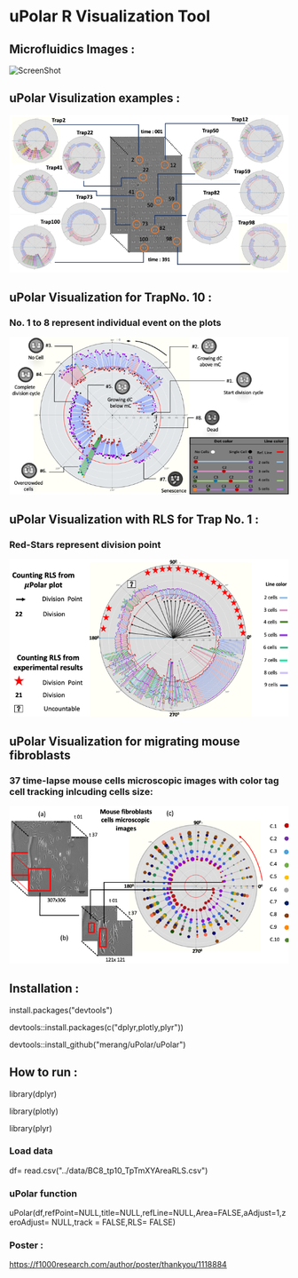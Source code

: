 # uPolar R Visualization Tool 



## Microfluidics Images :  
 
![ScreenShot](https://github.com/merang/uPolar/blob/master/microfluidic.png)


##  uPolar Visulization examples  :  

![ScreenShot](https://github.com/merang/uPolar/blob/master/compare.png)



##  uPolar Visualization for TrapNo.  10   : 

### No. 1 to 8 represent individual event on the plots 

![ScreenShot](https://github.com/merang/uPolar/blob/master/explain.png)



##  uPolar Visualization with RLS for Trap No. 1   : 

### Red-Stars represent division point

![ScreenShot](https://github.com/merang/uPolar/blob/master/rlsTp1.png)



##  uPolar Visualization for migrating mouse fibroblasts  

### 37 time-lapse mouse cells microscopic images with color tag cell tracking inlcuding cells size:  

![ScreenShot](https://github.com/merang/uPolar/blob/master/microscopic.png)


## Installation : 

install.packages("devtools")

devtools::install.packages(c("dplyr,plotly,plyr"))

devtools::install_github("merang/uPolar/uPolar")


## How to run : 

library(dplyr)

library(plotly)

library(plyr)

### Load data
df= read.csv("../data/BC8_tp10_TpTmXYAreaRLS.csv")

### uPolar function 

uPolar(df,refPoint=NULL,title=NULL,refLine=NULL,Area=FALSE,aAdjust=1,zeroAdjust= NULL,track = FALSE,RLS= FALSE)



### Poster : 

https://f1000research.com/author/poster/thankyou/1118884



